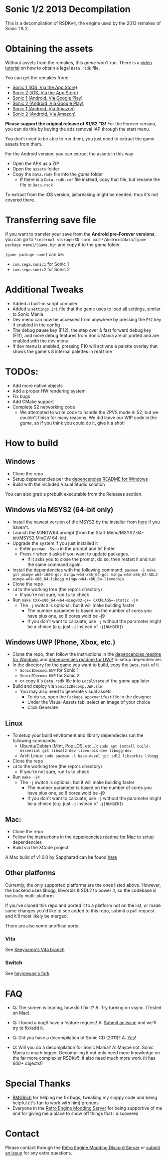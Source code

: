# Sonic 1/2 2013 Decompilation
This is a decompilation of RSDKv4, the engine used by the 2013 remakes of Sonic 1 & 2.

# Obtaining the assets
Without assets from the remakes, this *game* won't run.
There is a [video tutorial](https://www.youtube.com/watch?v=gzIfRW91IxE) on how to obtain a legal `Data.rsdk` file.

You can get the remakes from:
  * [Sonic 1 (iOS, Via the App Store)](https://apps.apple.com/au/app/sonic-the-hedgehog-classic/id316050001)
  * [Sonic 2 (iOS, Via the App Store)](https://apps.apple.com/au/app/sonic-the-hedgehog-2-classic/id347415188)
  * [Sonic 1 (Android, Via Google Play)](https://play.google.com/store/apps/details?id=com.sega.sonic1px&hl=en_AU&gl=US)
  * [Sonic 2 (Android, Via Google Play)](https://play.google.com/store/apps/details?id=com.sega.sonic2.runner&hl=en_AU&gl=US)
  * [Sonic 1 (Android, Via Amazon)](https://www.amazon.com.au/Sega-of-America-Sonic-Hedgehog/dp/B00D74DVKM)
  * [Sonic 2 (Android, Via Amazon)](https://www.amazon.com.au/Sega-of-America-Sonic-Hedgehog/dp/B00HAPRVWS)

**Please support the original release of S1/S2 '13!**
For the Forever version, you can do this by buying the ads removal IAP through the start menu.

You don't need to be able to run them, you just need to extract the game assets from them.

For the Android version, you can extract the assets in this way
* Open the APK as a ZIP
* Open the `assets` folder
* Copy the `Data.rsdk` file into the *game* folder
  * If there is a `Data.rsdk.xmf` file instead, copy that file, but rename the file to `Data.rsdk`

To extract from the iOS version, jailbreaking might be needed; thus it's not covered there.

# Transferring save file
If you want to transfer your save from the **Android pre-Forever versions**,
you can go to `*internal storage/SD card path*/Android/data/[game package name]/SGame.bin` and copy it to the *game* folder.

`[game package name]` can be:
  * `com.sega.sonic1` for Sonic 1
  * `com.sega.sonic2` for Sonic 2

# Additional Tweaks
* Added a built-in script compiler
* Added a `settings.ini` file that the game uses to load all settings, similar to Sonic Mania
* Dev menu can now be accessed from anywhere by pressing the `ESC` key if enabled in the config
* The debug pause key (F12), the step over & fast forward debug key (F11), and more debug features from Sonic Mania are all ported and are enabled with the dev menu
* If dev menu is enabled, pressing F10 will activate a palette overlay that shows the game's 8 internal palettes in real time

# TODOs:
- Add more native objects
- Add a proper HW rendering system
- Fix bugs
- Add CMake support
- Complete S2 networking code
  * We attempted to write code to handle the 2PVS mode in S2, but we couldn't finish for many reasons.
    We did leave our WIP code in the *game*, so if you think you could do it, give it a shot!

# How to build

## Windows

* Clone the repo
* Setup dependencies per the [depencencies README for Windows](./dependencies/windows/dependencies.txt)
* Build with the included Visual Studio solution

You can also grab a prebuilt executable from the Releases section.

## Windows via MSYS2 (64-bit only)

* Install the newest version of the MSYS2 by the installer from [here](https://www.msys2.org/) if you haven't.
* Launch the MINGW64 prompt (from the Start Menu/MSYS2 64-bit/MSYS2 MinGW 64-bit).
* Upgrade the system if you just installed it
  * Enter `pacman -Syuu` in the prompt and hit Enter.
  * Press `Y` when it asks if you want to update packages.
    * If it asks you to close the prompt, do so, then restart it and run the same command again.
* Install the dependencies with the following command:
  `pacman -S make git mingw-w64-i686-gcc mingw-w64-x86_64-gcc mingw-w64-x86_64-SDL2 mingw-w64-x86_64-libogg mingw-w64-x86_64-libvorbis`
* Clone the repo
* `cd` to the working tree (the repo's directory)
  * If you're not sure, run `ls` to check
* Run `make CXX=x86_64-w64-mingw32-g++ CXXFLAGS=-static -j4`
  * The `-j` switch is optional, but it will make building faster
    * The number parameter is based on the number of cores you have plus one, so 8 cores wold be -j9
    * If you don't want to calcuate, use `-j` without the parameter might be a choice (e.g. just `-j` instead of `-j[NUMBER]`)

## Windows UWP (Phone, Xbox, etc.)
* Clone the repo, then follow the instructions in the [depencencies readme for Windows](./dependencies/windows/dependencies.txt) and [depencencies readme for UWP](./dependencies/windows-uwp/dependencies.txt) to setup dependencies
* In the directory for the game you want to build, copy the `Data.rsdk` of it
  * `Sonic1Decomp.UWP` for Sonic 1
  * `Sonic2Decomp.UWP` for Sonic 2
  * or copy it's `Data.rsdk` file into `LocalState` of the *game* app later
* Build and deploy via `Sonic12Decomp.UWP.sln`
  * You may also need to generate visual assets
    * To do so, open the `Package.appxmanifest` file in the designer
    * Under the Visual Assets tab, select an image of your choice
    * Click Generate

## Linux
* To setup your build enviroment and library dependecies run the following commands:
  * Ubuntu/Debian (Mint, Pop!_OS, etc...): `sudo apt install build-essential git libsdl2-dev libvorbis-dev libogg-dev`
  * Arch Linux: `sudo pacman -S base-devel git sdl2 libvorbis libogg`
* Clone the repo
* `cd` to the working tree (the repo's directory)
  * If you're not sure, run `ls` to check
* Run `make -j4`
  * The `-j` switch is optional, but it will make building faster
    * The number parameter is based on the number of cores you have plus one, so 8 cores wold be -j9
    * If you don't want to calcuate, use `-j` without the parameter might be a choice (e.g. just `-j` instead of `-j[NUMBER]`)

## Mac:
* Clone the repo
* Follow the instructions in the [depencencies readme for Mac](./dependencies/mac/dependencies.txt) to setup dependencies
* Build via the XCode project

A Mac build of v1.0.0 by Sappharad can be found [here](https://github.com/Sappharad/Sonic-1-2-2013-Decompilation/releases/tag/1.0.0mac)

## Other platforms
Currently, the only supported platforms are the ones listed above.
However, the backend uses libogg, libvorbis & SDL2 to power it, so the codebase is basically multi-platform.

If you've cloned this repo and ported it to a platform not on the list, or made some changes you'd like to see added to this repo, submit a pull request and it'll most likely be merged.

There are also some unoffical ports:

### Vita
See [Xeeynamo's Vita branch](https://github.com/xeeynamo/Sonic-1-2-2013-Decompilation)

### Switch
See [heyjoeway's fork](https://github.com/heyjoeway/Sonic-1-2-2013-Decompilation)

# FAQ

* Q: The screen is tearing, how do I fix it?
A: Try turning on vsync. (Tested on Mac)

* Q: I found a bug/I have a feature request!
A: [Submit an issue](https://github.com/Rubberduckycooly/Sonic-1-2-2013-Decompilation/issues) and we'll try to fix/add it.

* Q: Did you have a decompilation of Sonic CD (2011)?
A: [Yes](https://github.com/Rubberduckycooly/Sonic-CD-11-Decompilation)!

* Q: Will you do a decompilation for Sonic Mania?
A: Maybe not. Sonic Mania is much bigger. Decompiling it not only need more knowledge on the far more complexier RSDKv5, it also need much more work (it has _600+_ objects!)

# Special Thanks
* [RMGRich](https://github.com/MGRich) for helping me fix bugs, tweaking my sloppy code and being helpful (it's fun to work with him) pronuns
* Everyone in the [Retro Engine Modding Server](https://dc.railgun.works/retroengine) for being supportive of me and for giving me a place to show off things that I discovered

# Contact
Please contact through the [Retro Engine Modding Discord Server](https://dc.railgun.works/retroengine) or [submit an issue](https://github.com/Rubberduckycooly/Sonic-1-2-2013-Decompilation/issues) for any extra questions.
